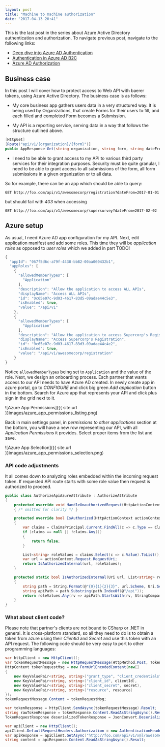 ```yaml
---
layout: post
title: "Machine to machine authorization"
date: "2017-04-13 20:41"
---
```


This is the last post in the series about Azure Active Directory authentication and authorization. To navigate previous post, navigate to the following links:

* [Deep dive into Azure AD Authentication][first]
* [Authentication in Azure AD B2C][second]
* [Azure AD Authorization][third]

[first]: {{site.url}}azure/active/directory/csharp/2016/12/30/azure-ad-authentication.html
[second]: {{site.url}}azure/active/directory/csharp/2017/02/05/authentication-in-azure-ad-b2c.html
[third]: {{site.url}}azure/active/directory/csharp/2017/03/05/azure-ad-authorization.html

## Business case

In this post I will cover how to protect access to Web API with baerer tokens, using Azure Active Directory. The business case is as follows:

* My core business app gathers users data in a very structured way. It is being used by Organizations, that create Forms for their users to fill, and each filled and completed Form becomes a Submission.

* My API is a reporting service, serving data in a way that follows the structure outlined above.

```csharp
[HttpGet]
[Route("api/v1/{organization}/{form}")]
public AppResponse Get(string organization, string form, string dateFrom)
```

* I need to be able to grant access to my API to various third party services for their integration purposes. Security must be quite granular, I need to be able to grant access to all submissions of the form, all form submissions in a given organization or to all data.

So for example, there can be an app which should be able to query:

    GET http://foo.com/api/v1/awesomecorp/registration?dateFrom=2017-01-01

but should fail with _403_ when accessing

    GET http://foo.com/api/v1/awesomecorp/supersurvey?dateFrom=2017-02-02

## Azure setup

As usual, I need Azure AD app configuration for my API. Next, edit application manifest and add some roles. This time they will be _application roles_ as opposed to _user roles_ which we added in part TODO!

```javascript
{
  "appId": "067f5d6c-a79f-4430-bb82-00aa060432b1",
  "appRoles": [
    {
      "allowedMemberTypes": [
        "Application"
      ],
      "description": "Allow the application to access ALL APIs",
      "displayName": "Access ALL APIs",
      "id": "0c65e07c-9d03-4617-83d5-09adae44c5e3",
      "isEnabled": true,
      "value": "/api/v1"
    },
    {
      "allowedMemberTypes": [
        "Application"
      ],
      "description": "Allow the application to access Supercorp's Registration",
      "displayName": "Access Supercorp's Registration",
      "id": "0c65e07c-9d03-4617-83d3-09adae44c4e2",
      "isEnabled": true,
      "value": "/api/v1/awesomecorp/registration"
    }
}
```

Notice `allowedMemberTypes` being set to `Application` and the value of the role.
Next, we design an onboarding process. Each partner that wants access to our API needs to have Azure AD created. In newly create app in azure portal, go to _CONFIGURE_ and click big green _Add application_ button in the bottom. Search for Azure app that represents your API and click plus sign in the grid next to it.

![Azure App Permissions]({{ site.url }}images/azure_app_permissions_listing.png)

Back in main settings panel, in _permissions to other applications_ section at the bottom, you will have a new row representing our API, with all _Application Permissions_ it provides. Select proper items from the list and save.

![Azure App Selection]({{ site.url }}images/azure_app_permissions_selection.png)

### API code adjustments

It all comes down to analyzing roles embedded within the incoming request token. If requested API route starts with some role value then request is authorized to proceed.

```csharp
public class AuthorizeApiAzureAttribute : AuthorizeAttribute
{
    protected override void HandleUnauthorizedRequest(HttpActionContext actionContext)
    { /* omitted for clarity */ }

    protected override bool IsAuthorized(HttpActionContext actionContext)
    {
        var claims = ClaimsPrincipal.Current.FindAll(c => c.Type == ClaimTypes.Role || c.Type == "roles");
        if (claims == null || !claims.Any())
        {
            return false;
        }

        List<string> roleValues = claims.Select(c => c.Value).ToList();
        var url = actionContext.Request.RequestUri;
        return IsAuthorizedInternal(url, roleValues);
    }

    protected static bool IsAuthorizedInternal(Uri url, List<string> roleValues)
    {
        string path = String.Format(@"{0}{1}{2}{3}", url.Scheme, Uri.SchemeDelimiter, url.Authority, url.AbsolutePath);
        string apiPath = path.Substring(path.IndexOf(@"/api"));
        return roleValues.Any(rv => apiPath.StartsWith(rv, StringComparison.InvariantCultureIgnoreCase));
    }
}
```

### What about client code?

Please note that partner's clients are not bound to CSharp or .NET in general. It is cross-platform standard, so all they need to do is to obtain a token from azure using their _ClientId_ and _Secret_ and use this token with an API request. The following code should be very easy to port to other programming languages:

```csharp
var httpClient = new HttpClient();
var tokenRequestMessage = new HttpRequestMessage(HttpMethod.Post, TokenEndpointUrl);
HttpContent tokenRequestMsg = new FormUrlEncodedContent(new[]
{
    new KeyValuePair<string, string>("grant_type", "client_credentials"),
    new KeyValuePair<string, string>("client_id", clientId),
    new KeyValuePair<string, string>("client_secret", secret),
    new KeyValuePair<string, string>("resource", resource)
});
tokenRequestMessage.Content = tokenRequestMsg;

var tokenResponse = httpClient.SendAsync(tokenRequestMessage).Result;
string rawTokenResponse = tokenResponse.Content.ReadAsStringAsync().Result;
TokenRequestResponse deserializedTokenResponse = JsonConvert.DeserializeObject<TokenRequestResponse>(rawTokenResponse);

var apiClient = new HttpClient();
apiClient.DefaultRequestHeaders.Authorization = new AuthenticationHeaderValue("Bearer", deserializedTokenResponse.access_token);
var apiResponse = apiClient.GetAsync("http://foo.com/api/v1/xml/awesomecorp/registration?dateFrom=2017-01-01").Result;
string content = apiResponse.Content.ReadAsStringAsync().Result;
```
